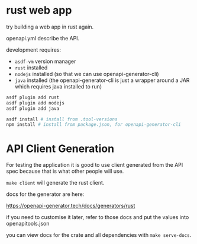 # rust web app

try building a web app in rust again.

openapi.yml describe the API.

development requires:

- `asdf-vm` version manager
- `rust` installed
- `nodejs` installed (so that we can use openapi-generator-cli)
- `java` installed (the openapi-generator-cli is just a wrapper around a JAR
  which requires java installed to run)

```bash
asdf plugin add rust
asdf plugin add nodejs
asdf plugin add java

asdf install # install from .tool-versions
npm install # install from package.json, for openapi-generator-cli
```

# API Client Generation

For testing the application it is good to use client generated from the API spec
because that is what other people will use.

`make client` will generate the rust client.

docs for the generator are here:

https://openapi-generator.tech/docs/generators/rust

if you need to customise it later, refer to those docs and put the values into
openapitools.json

you can view docs for the crate and all dependencies with `make serve-docs`.
